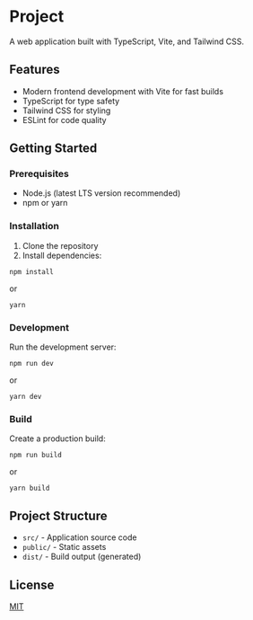 # Project

A web application built with TypeScript, Vite, and Tailwind CSS.

## Features

- Modern frontend development with Vite for fast builds
- TypeScript for type safety
- Tailwind CSS for styling
- ESLint for code quality

## Getting Started

### Prerequisites

- Node.js (latest LTS version recommended)
- npm or yarn

### Installation

1. Clone the repository
2. Install dependencies:
```
npm install
```
or
```
yarn
```

### Development

Run the development server:
```
npm run dev
```
or
```
yarn dev
```

### Build

Create a production build:
```
npm run build
```
or
```
yarn build
```

## Project Structure

- `src/` - Application source code
- `public/` - Static assets
- `dist/` - Build output (generated)

## License

[MIT](https://choosealicense.com/licenses/mit/)
